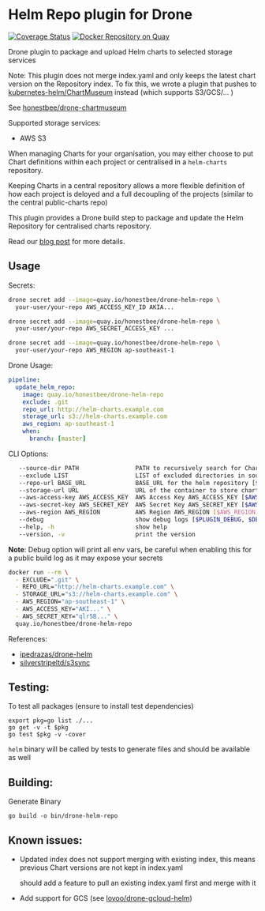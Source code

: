 # Helm Repo plugin for Drone

[![Coverage Status](https://coveralls.io/repos/github/honestbee/drone-helm-repo/badge.svg)](https://coveralls.io/github/honestbee/drone-helm-repo)
[![Docker Repository on Quay](https://quay.io/repository/honestbee/drone-helm-repo/status "Docker Repository on Quay")](https://quay.io/repository/honestbee/drone-helm-repo)

Drone plugin to package and upload Helm charts to selected storage services

Note: This plugin does not merge index.yaml and only keeps the latest chart version on the Repository index. To fix this, we wrote a plugin that pushes to [kubernetes-helm/ChartMuseum](https://github.com/kubernetes-helm/chartmuseum) instead (which supports S3/GCS/... )

See [honestbee/drone-chartmuseum](https://github.com/honestbee/drone-chartmuseum)

Supported storage services:

- AWS S3

When managing Charts for your organisation, you may either choose to put Chart definitions within each project or centralised in a `helm-charts` repository.

Keeping Charts in a central repository allows a more flexible definition of how each project is deloyed and a full decoupling of the projects (similar to the central public-charts repo)

This plugin provides a Drone build step to package and update the Helm Repository for centralised charts repository.

Read our [blog post](http://tech.honestbee.com/articles/devops/2017-07/drone-helm-repository) for more details.

## Usage

Secrets:

```bash
drone secret add --image=quay.io/honestbee/drone-helm-repo \
  your-user/your-repo AWS_ACCESS_KEY_ID AKIA...

drone secret add --image=quay.io/honestbee/drone-helm-repo \
  your-user/your-repo AWS_SECRET_ACCESS_KEY ...

drone secret add --image=quay.io/honestbee/drone-helm-repo \
  your-user/your-repo AWS_REGION ap-southeast-1
```

Drone Usage:

```YAML
pipeline:
  update_helm_repo:
    image: quay.io/honestbee/drone-helm-repo
    exclude: .git
    repo_url: http://helm-charts.example.com
    storage_url: s3://helm-charts.example.com
    aws_region: ap-southeast-1
    when:
      branch: [master]

```

CLI Options:

```bash
   --source-dir PATH                PATH to recursively search for Charts (default: ".") [$PLUGIN_SOURCE_DIR, $SOURCE_DIR]
   --exclude LIST                   LIST of excluded directories in source-dir to exclude from Chart search [$PLUGIN_EXCLUDE, $EXCLUDE]
   --repo-url BASE_URL              BASE_URL for the helm repository [$PLUGIN_REPO_URL, $REPO_URL]
   --storage-url URL                URL of the container to store charts to (i.e s3://my-bucket/prefix) [$PLUGIN_STORAGE_URL, $STORAGE_URL]
   --aws-access-key AWS_ACCESS_KEY  AWS Access Key AWS_ACCESS_KEY [$AWS_ACCESS_KEY_ID, $AWS_ACCESS_KEY]
   --aws-secret-key AWS_SECRET_KEY  AWS Secret Key AWS_SECRET_KEY [$AWS_SECRET_ACCESS_KEY, $AWS_SECRET_KEY]
   --aws-region AWS_REGION          AWS Region AWS_REGION [$AWS_REGION]
   --debug                          show debug logs [$PLUGIN_DEBUG, $DEBUG]
   --help, -h                       show help
   --version, -v                    print the version
```

**Note**: Debug option will print all env vars, be careful when enabling this for a public build log as it may expose your secrets

```bash
docker run --rm \
  - EXCLUDE=".git" \
  - REPO_URL="http://helm-charts.example.com" \
  - STORAGE_URL="s3://helm-charts.example.com" \
  - AWS_REGION="ap-southeast-1" \
  - AWS_ACCESS_KEY="AKI..." \
  - AWS_SECRET_KEY="qlr5B..." \
  quay.io/honestbee/drone-helm-repo

```

References:

- [ipedrazas/drone-helm](github.com/ipedrazas/drone-helm)
- [silverstripeltd/s3sync](github.com/silverstripeltd/s3sync)

## Testing:

To test all packages (ensure to install test dependencies)

```
export pkg=go list ./...
go get -v -t $pkg
go test $pkg -v -cover
```

`helm` binary will be called by tests to generate files and should be available as well

## Building:

Generate Binary

```
go build -o bin/drone-helm-repo
```

## Known issues:

- Updated index does not support merging with existing index, this means previous Chart versions are not kept in index.yaml
  
  should add a feature to pull an existing index.yaml first and merge with it
- Add support for GCS (see [lovoo/drone-gcloud-helm](https://github.com/lovoo/drone-gcloud-helm))
